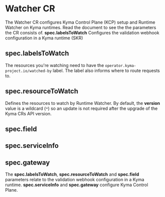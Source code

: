 # Watcher CR

The Watcher CR configures Kyma Control Plane (KCP) setup and Runtime Watcher on Kyma runtimes. Read the document to see the the parameters the CR consists of. **spec.labelsToWatch** Configures the validation webhook configuration in a Kyma runtime (SKR)

## **spec.labelsToWatch**

The resources you're watching need to have the `operator.kyma-project.io/watched-by` label. The label also informs where to route requests to.

## **spec.resourceToWatch**

Defines the resources to watch by Runtime Watcher. By default, the **version** value is a wildcard (`*`) so an update is not required after the upgrade of the Kyma CRs API version.

## **spec.field**

<!--TBD-->

## **spec.serviceInfo**

<!--TBD-->

## **spec.gateway**

<!--TBD-->

The **spec.labelsToWatch**, **spec.resourceToWatch** and **spec.field** parameters relate to the validation webhook configuration in a Kyma runtime. **spec.serviceInfo** and **spec.gateway** configure Kyma Control Plane.
